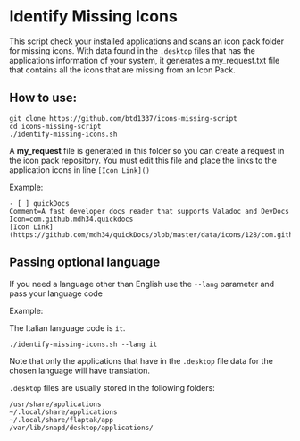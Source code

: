 # Identify Missing Icons

This script check your installed applications and scans an icon pack folder for missing icons. With data found in the `.desktop` files that has the applications information of your system, it generates a my_request.txt file that contains all the icons that are missing from an Icon Pack.

## How to use:

```
git clone https://github.com/btd1337/icons-missing-script
cd icons-missing-script
./identify-missing-icons.sh
```

A **my_request** file is generated in this folder so you can create a request in the icon pack repository. You must edit this file and place the links to the application icons in line `[Icon Link]()`

Example:

```
- [ ] quickDocs
Comment=A fast developer docs reader that supports Valadoc and DevDocs
Icon=com.github.mdh34.quickdocs
[Icon Link](https://github.com/mdh34/quickDocs/blob/master/data/icons/128/com.github.mdh34.quickdocs.svg)
```

## Passing optional language

If you need a language other than English use the `--lang` parameter and pass your language code

Example:

The Italian language code is `it`.

```
./identify-missing-icons.sh --lang it
```

Note that only the applications that have in the `.desktop` file data for the chosen language will have translation.


`.desktop` files are usually stored in the following folders:

```
/usr/share/applications
~/.local/share/applications
~/.local/share/flaptak/app
/var/lib/snapd/desktop/applications/
```
